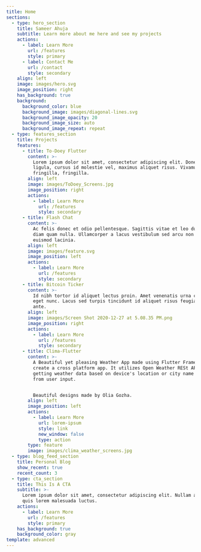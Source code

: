 ```yaml
---
title: Home
sections:
  - type: hero_section
    title: Sameer Ahuja
    subtitle: Learn more about me here and see my projects
    actions:
      - label: Learn More
        url: /features
        style: primary
      - label: Contact Me
        url: /contact
        style: secondary
    align: left
    image: images/hero.svg
    image_position: right
    has_background: true
    background:
      background_color: blue
      background_image: images/diagonal-lines.svg
      background_image_opacity: 20
      background_image_size: auto
      background_image_repeat: repeat
  - type: features_section
    title: Projects
    features:
      - title: To-Doey Flutter
        content: >-
          Lorem ipsum dolor sit amet, consectetur adipiscing elit. Donec nisl
          ligula, cursus id molestie vel, maximus aliquet risus. Vivamus in nibh
          fringilla, fringilla.
        align: left
        image: images/ToDoey_Screens.jpg
        image_position: right
        actions:
          - label: Learn More
            url: /features
            style: secondary
      - title: Flash Chat
        content: >-
          Ac felis donec et odio pellentesque. Sagittis vitae et leo duis ut
          diam quam nulla. Ullamcorper a lacus vestibulum sed arcu non odio
          euismod lacinia.
        align: left
        image: images/feature.svg
        image_position: left
        actions:
          - label: Learn More
            url: /features
            style: secondary
      - title: Bitcoin Ticker
        content: >-
          Id nibh tortor id aliquet lectus proin. Amet venenatis urna cursus
          eget nunc. Lacus sed turpis tincidunt id aliquet risus feugiat in
          ante.
        align: left
        image: images/Screen Shot 2020-12-27 at 5.08.35 PM.png
        image_position: right
        actions:
          - label: Learn More
            url: /features
            style: secondary
      - title: Clima-Flutter
        content: >-
          A Beautiful yet pleasing Weather App made using Flutter Framework to
          create a cross platform app. It utilizes Open Weather RESt API for
          getting weather data based on device's location or city name taken
          from user input.


          Beautiful designs made by Olia Gozha.
        align: left
        image_position: left
        actions:
          - label: Learn More
            url: lorem-ipsum
            style: link
            new_window: false
            type: action
        type: feature
        image: images/clima_weather_screens.jpg
  - type: blog_feed_section
    title: Personal Blog
    show_recent: true
    recent_count: 3
  - type: cta_section
    title: This Is A CTA
    subtitle: >-
      Lorem ipsum dolor sit amet, consectetur adipiscing elit. Nullam a metus
      quis lorem malesuada luctus.
    actions:
      - label: Learn More
        url: /features
        style: primary
    has_background: true
    background_color: gray
template: advanced
---
```

